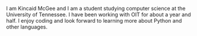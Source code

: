  I am Kincaid McGee and I am a student studying computer science at the University of Tennessee.
 I have been working with OIT for about a year and half. I enjoy coding and look forward to learning
 more about Python and other languages.
